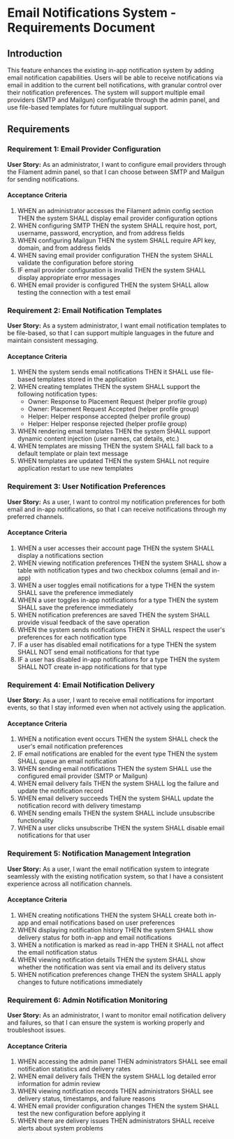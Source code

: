 # Email Notifications System - Requirements Document

## Introduction

This feature enhances the existing in-app notification system by adding email notification capabilities. Users will be able to receive notifications via email in addition to the current bell notifications, with granular control over their notification preferences. The system will support multiple email providers (SMTP and Mailgun) configurable through the admin panel, and use file-based templates for future multilingual support.

## Requirements

### Requirement 1: Email Provider Configuration

**User Story:** As an administrator, I want to configure email providers through the Filament admin panel, so that I can choose between SMTP and Mailgun for sending notifications.

#### Acceptance Criteria

1. WHEN an administrator accesses the Filament admin config section THEN the system SHALL display email provider configuration options
2. WHEN configuring SMTP THEN the system SHALL require host, port, username, password, encryption, and from address fields
3. WHEN configuring Mailgun THEN the system SHALL require API key, domain, and from address fields
4. WHEN saving email provider configuration THEN the system SHALL validate the configuration before storing
5. IF email provider configuration is invalid THEN the system SHALL display appropriate error messages
6. WHEN email provider is configured THEN the system SHALL allow testing the connection with a test email

### Requirement 2: Email Notification Templates

**User Story:** As a system administrator, I want email notification templates to be file-based, so that I can support multiple languages in the future and maintain consistent messaging.

#### Acceptance Criteria

1. WHEN the system sends email notifications THEN it SHALL use file-based templates stored in the application
2. WHEN creating templates THEN the system SHALL support the following notification types:
   - Owner: Response to Placement Request (helper profile group)
   - Owner: Placement Request Accepted (helper profile group)
   - Helper: Helper response accepted (helper profile group)
   - Helper: Helper response rejected (helper profile group)
3. WHEN rendering email templates THEN the system SHALL support dynamic content injection (user names, cat details, etc.)
4. WHEN templates are missing THEN the system SHALL fall back to a default template or plain text message
5. WHEN templates are updated THEN the system SHALL not require application restart to use new templates

### Requirement 3: User Notification Preferences

**User Story:** As a user, I want to control my notification preferences for both email and in-app notifications, so that I can receive notifications through my preferred channels.

#### Acceptance Criteria

1. WHEN a user accesses their account page THEN the system SHALL display a notifications section
2. WHEN viewing notification preferences THEN the system SHALL show a table with notification types and two checkbox columns (email and in-app)
3. WHEN a user toggles email notifications for a type THEN the system SHALL save the preference immediately
4. WHEN a user toggles in-app notifications for a type THEN the system SHALL save the preference immediately
5. WHEN notification preferences are saved THEN the system SHALL provide visual feedback of the save operation
6. WHEN the system sends notifications THEN it SHALL respect the user's preferences for each notification type
7. IF a user has disabled email notifications for a type THEN the system SHALL NOT send email notifications for that type
8. IF a user has disabled in-app notifications for a type THEN the system SHALL NOT create in-app notifications for that type

### Requirement 4: Email Notification Delivery

**User Story:** As a user, I want to receive email notifications for important events, so that I stay informed even when not actively using the application.

#### Acceptance Criteria

1. WHEN a notification event occurs THEN the system SHALL check the user's email notification preferences
2. IF email notifications are enabled for the event type THEN the system SHALL queue an email notification
3. WHEN sending email notifications THEN the system SHALL use the configured email provider (SMTP or Mailgun)
4. WHEN email delivery fails THEN the system SHALL log the failure and update the notification record
5. WHEN email delivery succeeds THEN the system SHALL update the notification record with delivery timestamp
6. WHEN sending emails THEN the system SHALL include unsubscribe functionality
7. WHEN a user clicks unsubscribe THEN the system SHALL disable email notifications for that user

### Requirement 5: Notification Management Integration

**User Story:** As a user, I want the email notification system to integrate seamlessly with the existing notification system, so that I have a consistent experience across all notification channels.

#### Acceptance Criteria

1. WHEN creating notifications THEN the system SHALL create both in-app and email notifications based on user preferences
2. WHEN displaying notification history THEN the system SHALL show delivery status for both in-app and email notifications
3. WHEN a notification is marked as read in-app THEN it SHALL not affect the email notification status
4. WHEN viewing notification details THEN the system SHALL show whether the notification was sent via email and its delivery status
5. WHEN notification preferences change THEN the system SHALL apply changes to future notifications immediately

### Requirement 6: Admin Notification Monitoring

**User Story:** As an administrator, I want to monitor email notification delivery and failures, so that I can ensure the system is working properly and troubleshoot issues.

#### Acceptance Criteria

1. WHEN accessing the admin panel THEN administrators SHALL see email notification statistics and delivery rates
2. WHEN email delivery fails THEN the system SHALL log detailed error information for admin review
3. WHEN viewing notification records THEN administrators SHALL see delivery status, timestamps, and failure reasons
4. WHEN email provider configuration changes THEN the system SHALL test the new configuration before applying it
5. WHEN there are delivery issues THEN administrators SHALL receive alerts about system problems